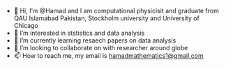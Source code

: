 - 👋 Hi, I’m @Hamad and I am computational physicisit and graduate from QAU Islamabad Pakistan, Stockholm university and University of Chicago
- 👀 I’m interested in ststistics and data analysis
- 🌱 I’m currently learning resaech papers on data analysis
- 💞️ I’m looking to collaborate on with researcher around globe
- 📫 How to reach me, my email is hamadmathematics1@gmail.com

<!---
Hamadmath/Hamadmath is a ✨ special ✨ repository because its `README.md` (this file) appears on your GitHub profile.
You can click the Preview link to take a look at your changes.
--->
